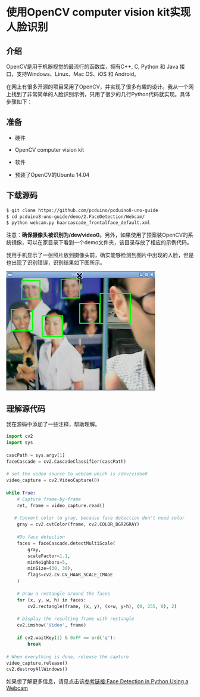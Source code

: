 # 使用OpenCV computer vision kit实现人脸识别

## 介绍

OpenCV是用于机器视觉的最流行的函数库，拥有C++, C, Python 和 Java 接口，支持Windows、Linux、Mac OS、iOS 和 Android。

在网上有很多开源的项目采用了OpenCV，并实现了很多有趣的设计。我从一个网上找到了非常简单的人脸识别示例，只用了很少的几行Python代码就实现。具体步骤如下：

## 准备
* 硬件
- OpenCV computer vision kit

* 软件
 - 预装了OpenCV的Ubuntu 14.04


## 下载源码 
```bash
$ git clone https://github.com/pcduino/pcduino8-uno-guide
$ cd pcduino8-uno-guide/demo/2.FaceDetection/Webcam/
$ python webcam.py haarcascade_frontalface_default.xml
```
注意：**确保摄像头被识别为/dev/video0**。另外，如果使用了预案装OpenCV的系统镜像，可以在家目录下看到一个demo文件夹，该目录存放了相应的示例代码。

我用手机显示了一张照片放到摄像头前，确实能够检测到图片中出现的人脸，但是也出现了识别错误，识别结果如下图所示。

![](../images/face_detection.png)

## 理解源代码
我在源码中添加了一些注释，帮助理解。

```python
import cv2
import sys

cascPath = sys.argv[1]
faceCascade = cv2.CascadeClassifier(cascPath)

# set the video source to webcam which is /dev/video0
video_capture = cv2.VideoCapture(0)

while True:
    # Capture frame-by-frame
    ret, frame = video_capture.read()

   # Convert color to gray, because face detection don't need color
    gray = cv2.cvtColor(frame, cv2.COLOR_BGR2GRAY)

    #Do face detection
    faces = faceCascade.detectMultiScale(
        gray,
        scaleFactor=1.1,
        minNeighbors=5,
        minSize=(30, 30),
        flags=cv2.cv.CV_HAAR_SCALE_IMAGE
    )

    # Draw a rectangle around the faces
    for (x, y, w, h) in faces:
        cv2.rectangle(frame, (x, y), (x+w, y+h), (0, 255, 0), 2)

    # Display the resulting frame with rectangle
    cv2.imshow('Video', frame)

    if cv2.waitKey(1) & 0xFF == ord('q'):
        break

# When everything is done, release the capture
video_capture.release()
cv2.destroyAllWindows()
```
如果想了解更多信息，请见点击该[参考链接:Face Detection in Python Using a Webcam](https://realpython.com/blog/python/face-detection-in-python-using-a-webcam/)

